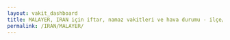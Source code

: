 ```yaml
---
layout: vakit_dashboard
title: MALAYER, IRAN için iftar, namaz vakitleri ve hava durumu - ilçe/eyalet seç
permalink: /IRAN/MALAYER/
---
```


<script type="text/javascript">
  var GLOBAL_COUNTRY = 'IRAN';
  var GLOBAL_CITY = 'MALAYER';
  var GLOBAL_STATE = '';
  var lat = 72;
  var lon = 21;
</script>
